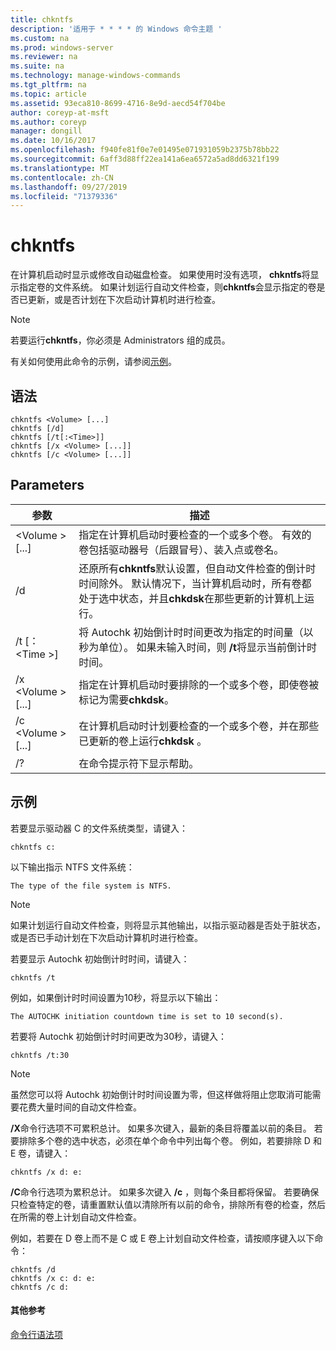 ```yaml
---
title: chkntfs
description: '适用于 * * * * 的 Windows 命令主题 '
ms.custom: na
ms.prod: windows-server
ms.reviewer: na
ms.suite: na
ms.technology: manage-windows-commands
ms.tgt_pltfrm: na
ms.topic: article
ms.assetid: 93eca810-8699-4716-8e9d-aecd54f704be
author: coreyp-at-msft
ms.author: coreyp
manager: dongill
ms.date: 10/16/2017
ms.openlocfilehash: f940fe81f0e7e01495e071931059b2375b78bb22
ms.sourcegitcommit: 6aff3d88ff22ea141a6ea6572a5ad8dd6321f199
ms.translationtype: MT
ms.contentlocale: zh-CN
ms.lasthandoff: 09/27/2019
ms.locfileid: "71379336"
---
```

# <a name="chkntfs"></a>chkntfs



在计算机启动时显示或修改自动磁盘检查。 如果使用时没有选项， **chkntfs**将显示指定卷的文件系统。 如果计划运行自动文件检查，则**chkntfs**会显示指定的卷是否已更新，或是否计划在下次启动计算机时进行检查。

> [!NOTE]
> 若要运行**chkntfs**，你必须是 Administrators 组的成员。

有关如何使用此命令的示例，请参阅[示例](#BKMK_examples)。

## <a name="syntax"></a>语法

```
chkntfs <Volume> [...]
chkntfs [/d]
chkntfs [/t[:<Time>]]
chkntfs [/x <Volume> [...]]
chkntfs [/c <Volume> [...]]
```

## <a name="parameters"></a>Parameters

|参数|描述|
|---------|-----------|
|\<Volume > [...]|指定在计算机启动时要检查的一个或多个卷。 有效的卷包括驱动器号（后跟冒号）、装入点或卷名。|
|/d|还原所有**chkntfs**默认设置，但自动文件检查的倒计时时间除外。 默认情况下，当计算机启动时，所有卷都处于选中状态，并且**chkdsk**在那些更新的计算机上运行。|
|/t [： \<Time >]|将 Autochk 初始倒计时时间更改为指定的时间量（以秒为单位）。 如果未输入时间，则 **/t**将显示当前倒计时时间。|
|/x \<Volume > [...]|指定在计算机启动时要排除的一个或多个卷，即使卷被标记为需要**chkdsk**。|
|/c \<Volume > [...]|在计算机启动时计划要检查的一个或多个卷，并在那些已更新的卷上运行**chkdsk** 。|
|/?|在命令提示符下显示帮助。|

## <a name="BKMK_examples"></a>示例

若要显示驱动器 C 的文件系统类型，请键入：
```
chkntfs c:
```
以下输出指示 NTFS 文件系统：
```
The type of the file system is NTFS.
```

> [!NOTE]
> 如果计划运行自动文件检查，则将显示其他输出，以指示驱动器是否处于脏状态，或是否已手动计划在下次启动计算机时进行检查。

若要显示 Autochk 初始倒计时时间，请键入：
```
chkntfs /t
```
例如，如果倒计时时间设置为10秒，将显示以下输出：
```
The AUTOCHK initiation countdown time is set to 10 second(s).
```
若要将 Autochk 初始倒计时时间更改为30秒，请键入：
```
chkntfs /t:30
```

> [!NOTE]
> 虽然您可以将 Autochk 初始倒计时时间设置为零，但这样做将阻止您取消可能需要花费大量时间的自动文件检查。

**/X**命令行选项不可累积总计。 如果多次键入，最新的条目将覆盖以前的条目。 若要排除多个卷的选中状态，必须在单个命令中列出每个卷。 例如，若要排除 D 和 E 卷，请键入：
```
chkntfs /x d: e:
```
**/C**命令行选项为累积总计。 如果多次键入 **/c** ，则每个条目都将保留。 若要确保只检查特定的卷，请重置默认值以清除所有以前的命令，排除所有卷的检查，然后在所需的卷上计划自动文件检查。

例如，若要在 D 卷上而不是 C 或 E 卷上计划自动文件检查，请按顺序键入以下命令：
```
chkntfs /d
chkntfs /x c: d: e:
chkntfs /c d:
```

#### <a name="additional-references"></a>其他参考

[命令行语法项](command-line-syntax-key.md)